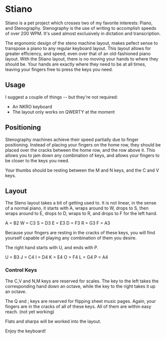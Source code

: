 # Stiano
Stiano is a pet project which crosses two of my favorite interests: Piano, and Stenography. Stenography is the use of writing to accomplish speeds of over 200 WPM. It's used almost exclusively in dictation and transcription.

The ergonomic design of the steno machine layout, makes pefect sense to transpose a piano to any regular keyboard layout. This layout allows for greater efficiency, and speed, even over that of an old-fashioned piano layout. With the Stiano layout, there is no moving your hands to where they should be. Your hands are exactly where they need to be at all times, leaving your fingers free to press the keys you need.

## Usage

I suggest a couple of things -- but they're not required:
- An NKRO keyboard
- The layout only works on QWERTY at the moment

## Positioning

Stenography machines achieve their speed partially due to finger positioning. Instead of placing your fingers on the home row, they should be placed over the cracks between the home row, and the row above it. This allows you to jam down any combination of keys, and allows your fingers to be closer to the keys you need.

Your thumbs should be resting between the M and N keys, and the C and V keys.

## Layout

The Steno layout takes a bit of getting used to. It is not linear, in the sense of a normal piano, it starts with A, wraps around to W, drops to S, then wraps around to E, drops to D, wraps to R, and drops to F for the left hand.

A = B2
W = C3
S = D3
E = E3
D = F3
R = G3
F = A3

Because your fingers are resting in the cracks of these keys, you will find yourself capable of playing any combination of them you desire.

The right hand starts with U, and ends with P.

U = B3
J = C4
I = D4
K = E4
O = F4
L = G4
P = A4

### Control Keys

The C,V and N,M keys are reserved for scales. The key to the left takes the corresponding hand down an octave, while the key to the right takes it up an octave.

The Q and ; keys are reserved for flipping sheet music pages. Again, your fingers are in the cracks of all of these keys. All of them are within easy reach. (not yet working)

Flats and sharps will be worked into the layout.

Enjoy the keyboard!
